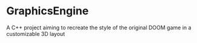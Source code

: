 # GraphicsEngine
A C++ project aiming to recreate the style of the original DOOM game in a customizable 3D layout 
